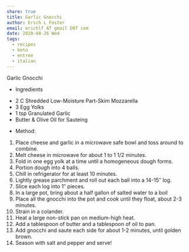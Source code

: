 ```yaml
---
share: true
title: Garlic Gnocchi
author: Erich L Foster
email: erichlf AT gmail DOT com
date: 2020-08-26 Wed
tags:
  - recipes
  - keto
  - entree
  - italian
---
```

Garlic Gnocchi
* Ingredients
- 2 C Shredded Low-Moisture Part-Skim Mozzarella
- 3 Egg Yolks
- 1 tsp Granulated Garlic
- Butter & Olive Oil for Sauteing

* Method:
1. Place cheese and garlic in a microwave safe bowl and toss around to combine.
2. Melt cheese in microwave for about 1 to 1 1/2 minutes.
3. Fold in one egg yolk at a time until a homogeneous dough forms.
4. Portion dough into 4 balls.
5. Chill in refrigerator for at least 10 minutes.
6. Lightly grease parchment and roll out each ball into a 14-15″ log.
7. Slice each log into 1″ pieces.
8. In a large pot, bring about a half gallon of salted water to a boil
9. Place all the gnocchi into the pot and cook until they float, about 2-3 minutes.
10. Strain in a colander.
11. Heat a large non-stick pan on medium-high heat.
12. Add a tablespoon of butter and a tablespoon of oil to pan.
13. Add gnocchi and saute each side for about 1-2 minutes, until golden brown.
14. Season with salt and pepper and serve!
